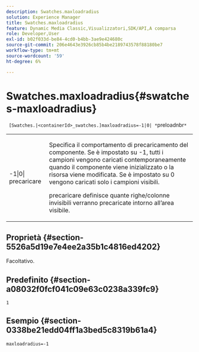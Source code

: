 ```yaml
---
description: Swatches.maxloadradius
solution: Experience Manager
title: Swatches.maxloadradius
feature: Dynamic Media Classic,Visualizzatori,SDK/API,A comparsa
role: Developer,User
exl-id: b02f033d-be84-4cd0-b4bb-3ae9e424680c
source-git-commit: 206e4643e3926cb85b4be2189743578f88180be7
workflow-type: tm+mt
source-wordcount: '59'
ht-degree: 6%

---
```


# Swatches.maxloadradius{#swatches-maxloadradius}

` [Swatches.|<containerId>_swatches.]maxloadradius=-1|0| *`preloadnbr`*`

<table id="table_4A27394B6B4347D69CAC5A59EE0FBC6F"> 
 <tbody> 
  <tr> 
   <td colname="col1"> <p><span class="codeph"> -1|0|<span class="varname"> precaricare</span></span> </p> </td> 
   <td colname="col2"> <p> Specifica il comportamento di precaricamento del componente. Se è impostato su <span class="codeph"> -1</span>, tutti i campioni vengono caricati contemporaneamente quando il componente viene inizializzato o la risorsa viene modificata. Se è impostato su <span class="codeph"> 0</span> vengono caricati solo i campioni visibili. </p> <p><span class="codeph"> <span class="varname"> </span></span> precaricare definisce quante righe/colonne invisibili verranno precaricate intorno all’area visibile. </p> </td> 
  </tr> 
 </tbody> 
</table>

## Proprietà {#section-5526a5d19e7e4ee2a35b1c4816ed4202}

Facoltativo.

## Predefinito {#section-a08032f0fcf041c09e63c0238a339fc9}

`1`

## Esempio {#section-0338be21edd04ff1a3bed5c8319b61a4}

`maxloadradius=-1`
